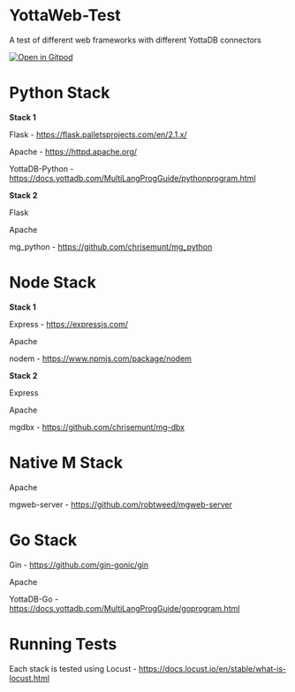 # YottaWeb-Test

A test of different web frameworks with different YottaDB connectors

[![Open in Gitpod](https://gitpod.io/button/open-in-gitpod.svg)](https://gitpod.io/#https://github.com/RamSailopal/YottaWeb-Test)

# Python Stack

**Stack 1**

Flask - https://flask.palletsprojects.com/en/2.1.x/

Apache - https://httpd.apache.org/

YottaDB-Python - https://docs.yottadb.com/MultiLangProgGuide/pythonprogram.html

**Stack  2**

Flask

Apache

mg_python - https://github.com/chrisemunt/mg_python


# Node Stack

**Stack 1**

Express - https://expressjs.com/

Apache

nodem - https://www.npmjs.com/package/nodem

**Stack 2**

Express

Apache

mgdbx - https://github.com/chrisemunt/mg-dbx


# Native M Stack

Apache

mgweb-server - https://github.com/robtweed/mgweb-server


# Go Stack

Gin - https://github.com/gin-gonic/gin

Apache

YottaDB-Go - https://docs.yottadb.com/MultiLangProgGuide/goprogram.html


# Running Tests

Each stack is tested using Locust - https://docs.locust.io/en/stable/what-is-locust.html





